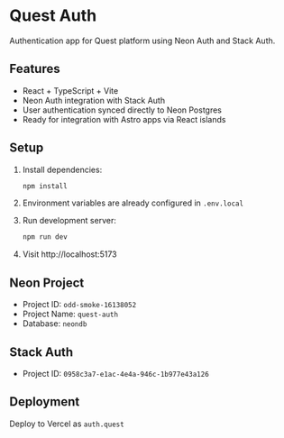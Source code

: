 # Quest Auth

Authentication app for Quest platform using Neon Auth and Stack Auth.

## Features

- React + TypeScript + Vite
- Neon Auth integration with Stack Auth
- User authentication synced directly to Neon Postgres
- Ready for integration with Astro apps via React islands

## Setup

1. Install dependencies:
   ```bash
   npm install
   ```

2. Environment variables are already configured in `.env.local`

3. Run development server:
   ```bash
   npm run dev
   ```

4. Visit http://localhost:5173

## Neon Project

- Project ID: `odd-smoke-16138052`
- Project Name: `quest-auth`
- Database: `neondb`

## Stack Auth

- Project ID: `0958c3a7-e1ac-4e4a-946c-1b977e43a126`

## Deployment

Deploy to Vercel as `auth.quest`
